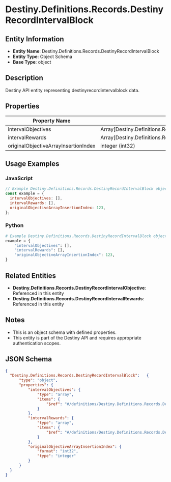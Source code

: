 # Destiny.Definitions.Records.DestinyRecordIntervalBlock

## Entity Information
- **Entity Name**: Destiny.Definitions.Records.DestinyRecordIntervalBlock
- **Entity Type**: Object Schema
- **Base Type**: object

## Description
Destiny API entity representing destinyrecordintervalblock data.

## Properties

| Property Name | Type | Description | Required |
|---------------|------|-------------|----------|
| intervalObjectives | Array[Destiny.Definitions.Records.DestinyRecordIntervalObjective] |  | No |
| intervalRewards | Array[Destiny.Definitions.Records.DestinyRecordIntervalRewards] |  | No |
| originalObjectiveArrayInsertionIndex | integer (int32) |  | No |

## Usage Examples

### JavaScript
```javascript
// Example Destiny.Definitions.Records.DestinyRecordIntervalBlock object
const example = {
  intervalObjectives: [],
  intervalRewards: [],
  originalObjectiveArrayInsertionIndex: 123,
};
```

### Python
```python
# Example Destiny.Definitions.Records.DestinyRecordIntervalBlock object
example = {
    "intervalObjectives": [],
    "intervalRewards": [],
    "originalObjectiveArrayInsertionIndex": 123,
}
```

## Related Entities
- **Destiny.Definitions.Records.DestinyRecordIntervalObjective**: Referenced in this entity
- **Destiny.Definitions.Records.DestinyRecordIntervalRewards**: Referenced in this entity

## Notes
- This is an object schema with defined properties.
- This entity is part of the Destiny API and requires appropriate authentication scopes.

## JSON Schema
```json
{
  "Destiny.Definitions.Records.DestinyRecordIntervalBlock":   {
      "type": "object",
      "properties": {
          "intervalObjectives": {
              "type": "array",
              "items": {
                  "$ref": "#/definitions/Destiny.Definitions.Records.DestinyRecordIntervalObjective"
              }
          },
          "intervalRewards": {
              "type": "array",
              "items": {
                  "$ref": "#/definitions/Destiny.Definitions.Records.DestinyRecordIntervalRewards"
              }
          },
          "originalObjectiveArrayInsertionIndex": {
              "format": "int32",
              "type": "integer"
          }
      }
  }
}
```
